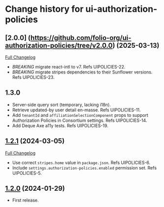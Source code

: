 # Change history for ui-authorization-policies

## [2.0.0] (https://github.com/folio-org/ui-authorization-policies/tree/v2.0.0) (2025-03-13)
[Full Changelog](https://github.com/folio-org/ui-authorization-policies/compare/v2.0.0...v1.3.0)
* *BREAKING* migrate react-intl to v7. Refs UIPOLICIES-22.
* *BREAKING* migrate stripes dependencies to their Sunflower versions. Refs UIPOLICIES-23.

## 1.3.0

* Server-side query sort (temporary, lacking i18n).
* Retrieve updated-by user detail en-masse. Refs UIPOLICIES-11.
* Add `tenantId` and `affiliationSelectionComponent` props to support Authorization Policies in Consortium settings. Refs UIPOLICIES-14.
* Add Deque Axe a11y tests. Refs UIPOLICIES-19.

## [1.2.1](https://github.com/folio-org/ui-authorization-policies/tree/v1.2.1) (2024-03-05)
[Full Changelog](https://github.com/folio-org/ui-authorization-policies/compare/v1.2.0...v1.2.1)

* Use correct `stripes.home` value in `package.json`. Refs UIPOLICIES-6.
* Include `settings.authorization-policies.enabled` permission set. Refs UIPOLICIES-5. 

## [1.2.0](https://github.com/folio-org/ui-authorization-policies/tree/v1.2.0) (2024-01-29)

* First release.

